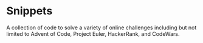 # Snippets

A collection of code to solve a variety of online challenges including but not limited to Advent of Code, Project Euler, HackerRank, and CodeWars.

